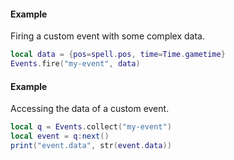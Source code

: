 #### Example
Firing a custom event with some complex data.
```lua
local data = {pos=spell.pos, time=Time.gametime}
Events.fire("my-event", data)
```

#### Example
Accessing the data of a custom event.
```lua
local q = Events.collect("my-event")
local event = q:next()
print("event.data", str(event.data))
```
